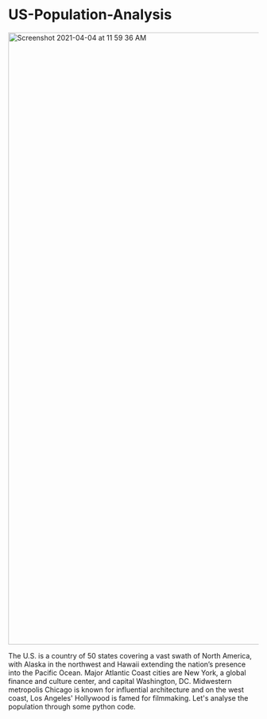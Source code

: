 # US-Population-Analysis

<img width="1230" alt="Screenshot 2021-04-04 at 11 59 36 AM" src="https://user-images.githubusercontent.com/35285632/113501023-559a7f00-94d7-11eb-8fbc-4d24beb577b4.png">




The U.S. is a country of 50 states covering a vast swath of North America, with Alaska in the northwest and Hawaii extending the nation’s presence into the Pacific Ocean. Major Atlantic Coast cities are New York, a global finance and culture center, and capital Washington, DC. Midwestern metropolis Chicago is known for influential architecture and on the west coast, Los Angeles' Hollywood is famed for filmmaking. Let's analyse the population through some python code. 
